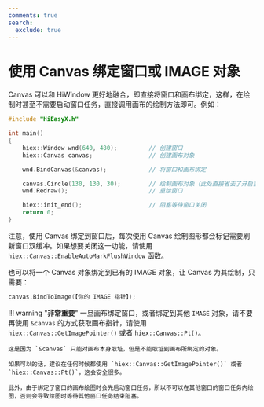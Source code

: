 ```yaml
---
comments: true
search:
  exclude: true
---
```


# 使用 Canvas 绑定窗口或 IMAGE 对象

Canvas 可以和 HiWindow 更好地融合，即直接将窗口和画布绑定，这样，在绘制时甚至不需要启动窗口任务，直接调用画布的绘制方法即可。例如：

```cpp
#include "HiEasyX.h"

int main()
{
	hiex::Window wnd(640, 480);			// 创建窗口
	hiex::Canvas canvas;				// 创建画布对象

	wnd.BindCanvas(&canvas);			// 将窗口和画布绑定

	canvas.Circle(130, 130, 30);		// 绘制画布对象（此处直接省去了开启窗口任务的步骤）
	wnd.Redraw();						// 重绘窗口

	hiex::init_end();					// 阻塞等待窗口关闭
	return 0;
}
```

注意，使用 Canvas 绑定到窗口后，每次使用 Canvas 绘制图形都会标记需要刷新窗口双缓冲。如果想要关闭这一功能，请使用 `hiex::Canvas::EnableAutoMarkFlushWindow` 函数。

也可以将一个 Canvas 对象绑定到已有的 IMAGE 对象，让 Canvas 为其绘制，只需要：

```cpp
canvas.BindToImage(【你的 IMAGE 指针】);
```

!!! warning "**非常重要**"
    一旦画布绑定窗口，或者绑定到其他 `IMAGE` 对象，请不要再使用 `&canvas` 的方式获取画布指针，请使用 `hiex::Canvas::GetImagePointer()` 或者 `hiex::Canvas::Pt()`。

    这是因为 `&canvas` 只能对画布本身取址，但是不能取址到画布所绑定的对象。

    如果可以的话，建议在任何时候都使用 `hiex::Canvas::GetImagePointer()` 或者 `hiex::Canvas::Pt()`，这会安全很多。

    此外，由于绑定了窗口的画布绘图时会先启动窗口任务，所以不可以在其他窗口的窗口任务内绘图，否则会导致绘图时等待其他窗口任务结束阻塞。
